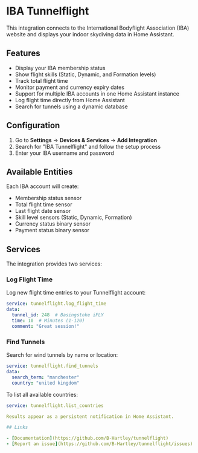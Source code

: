 # IBA Tunnelflight

This integration connects to the International Bodyflight Association (IBA) website and displays your indoor skydiving data in Home Assistant.

## Features

- Display your IBA membership status
- Show flight skills (Static, Dynamic, and Formation levels)
- Track total flight time
- Monitor payment and currency expiry dates
- Support for multiple IBA accounts in one Home Assistant instance
- Log flight time directly from Home Assistant
- Search for tunnels using a dynamic database

## Configuration

1. Go to **Settings** → **Devices & Services** → **Add Integration**
2. Search for "IBA Tunnelflight" and follow the setup process
3. Enter your IBA username and password

## Available Entities

Each IBA account will create:

- Membership status sensor
- Total flight time sensor
- Last flight date sensor
- Skill level sensors (Static, Dynamic, Formation)
- Currency status binary sensor
- Payment status binary sensor

## Services

The integration provides two services:

### Log Flight Time

Log new flight time entries to your Tunnelflight account:

```yaml
service: tunnelflight.log_flight_time
data:
  tunnel_id: 248  # Basingstoke iFLY
  time: 10  # Minutes (1-120)
  comment: "Great session!"
```

### Find Tunnels

Search for wind tunnels by name or location:

```yaml
service: tunnelflight.find_tunnels
data:
  search_term: "manchester"
  country: "united kingdom"
```

To list all available countries:

```yaml
service: tunnelflight.list_countries

Results appear as a persistent notification in Home Assistant.

## Links

- [Documentation](https://github.com/B-Hartley/tunnelflight)
- [Report an issue](https://github.com/B-Hartley/tunnelflight/issues)

